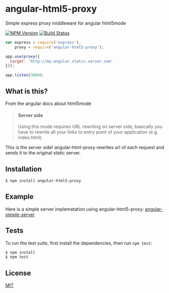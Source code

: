 # angular-html5-proxy

  Simple express proxy middleware for angular html5mode

  [![NPM Version][npm-image]][npm-url]
  [![Build Status][travis-image]][travis-url]

```js
var express = require('express'),
    proxy = require('angular-html5-proxy');

app.use(proxy({
  target: 'http://my-angular.static-server.com' 
}));

app.listen(3000);
```

## What is this?

  From the angular docs about html5mode

  > #### Server side 
  > 
  > Using this mode requires URL rewriting on server side,
  > basically you have to rewrite all your links to entry point of your application (e.g. index.html).
  
  This is the server side! angular-html-proxy rewrites url of each request and sends it to the original static server.

## Installation

```bash
$ npm install angular-html5-proxy
```

## Example

  Here is a simple server implemetation using angular-html5-proxy:
  [angular-simple-server](https://github.com/gifff/angular-simple-server)

## Tests

  To run the test suite, first install the dependencies, then run `npm test`:

```bash
$ npm install
$ npm test
```

## License

  [MIT](LICENSE)
  
[npm-image]: https://img.shields.io/npm/v/angular-html5-proxy.svg
[npm-url]: https://npmjs.org/package/angular-html5-proxy
[travis-image]: https://travis-ci.org/gifff/angular-html5-proxy.svg?branch=master
[travis-url]: https://travis-ci.org/gifff/angular-html5-proxy
